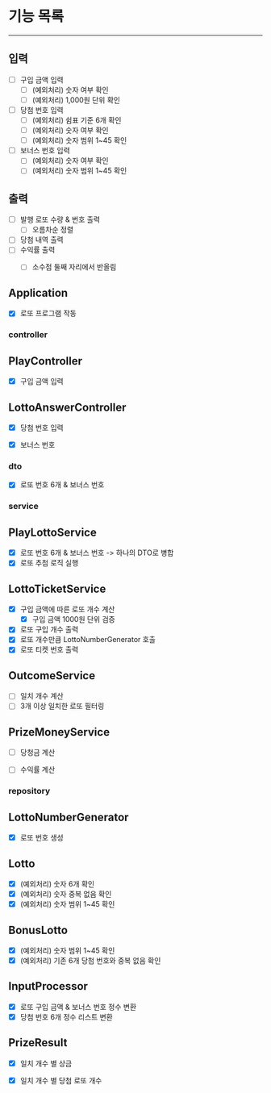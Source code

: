 # 기능 목록

---

## 입력
- [ ] 구입 금액 입력
  - [ ] (예외처리) 숫자 여부 확인
  - [ ] (예외처리) 1,000원 단위 확인
- [ ] 당첨 번호 입력
  - [ ] (예외처리) 쉼표 기준 6개 확인
  - [ ] (예외처리) 숫자 여부 확인
  - [ ] (예외처리) 숫자 범위 1~45 확인
- [ ] 보너스 번호 입력
  - [ ] (예외처리) 숫자 여부 확인
  - [ ] (예외처리) 숫자 범위 1~45 확인

## 출력
- [ ] 발행 로또 수량 & 번호 출력
  - [ ] 오름차순 정렬
- [ ] 당첨 내역 출력
- [ ] 수익률 출력
  - [ ] 소수점 둘째 자리에서 반올림



## Application
- [x] 로또 프로그램 작동


### controller
## PlayController
- [x] 구입 금액 입력


## LottoAnswerController
- [x] 당첨 번호 입력
- [x] 보너스 번호


### dto
- [x] 로또 번호 6개 & 보너스 번호


### service
## PlayLottoService
- [x] 로또 번호 6개 & 보너스 번호 -> 하나의 DTO로 병합
- [x] 로또 추첨 로직 실행

## LottoTicketService
- [x] 구입 금액에 따른 로또 개수 계산
  - [x] 구입 금액 1000원 단위 검증
- [x] 로또 구입 개수 출력
- [x] 로또 개수만큼 LottoNumberGenerator 호출
- [x] 로또 티켓 번호 출력

## OutcomeService
- [ ] 일치 개수 계산
- [ ] 3개 이상 일치한 로또 필터링

## PrizeMoneyService
- [ ] 당청금 계산
- [ ] 수익률 계산



### repository
## LottoNumberGenerator
- [x] 로또 번호 생성

## Lotto
- [x] (예외처리) 숫자 6개 확인
- [x] (예외처리) 숫자 중복 없음 확인
- [x] (예외처리) 숫자 범위 1~45 확인

## BonusLotto
- [x] (예외처리) 숫자 범위 1~45 확인
- [x] (예외처리) 기존 6개 당첨 번호와 중복 없음 확인

## InputProcessor
- [x] 로또 구입 금액 & 보너스 번호 정수 변환
- [x] 당첨 번호 6개 정수 리스트 변환

## PrizeResult
- [x] 일치 개수 별 상금
- [x] 일치 개수 별 당첨 로또 개수




